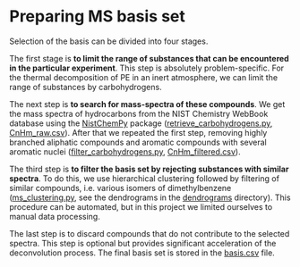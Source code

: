 # Preparing MS basis set

Selection of the basis can be divided into four stages.

The first stage is **to limit the range of substances that can be encountered in the particular experiment**. This step is absolutely problem-specific. For the thermal decomposition of PE in an inert atmosphere, we can limit the range of substances by carbohydrogens.

The next step is **to search for mass-spectra of these compounds**. We get the mass spectra of hydrocarbons from the NIST Chemistry WebBook database using the [NistChemPy](https://github.com/EPiCs-group/NistChemPy) package ([retrieve_carbohydrogens.py](retrieve_carbohydrogens.py), [CnHm_raw.csv](csvs/CnHm_raw.csv)). After that we repeated the first step, removing highly branched aliphatic compounds and aromatic compounds with several aromatic nuclei ([filter_carbohydrogens.py](filter_carbohydrogens.py), [CnHm_filtered.csv](csvs/CnHm_filtered.csv)).

The third step is **to filter the basis set by rejecting substances with similar spectra**. To do this, we use hierarchical clustering followed by filtering of similar compounds, i.e. various isomers of dimethylbenzene ([ms_clustering.py](ms_clustering.py), see the dendrograms in the [dendrograms](dendrograms) directory). This procedure can be automated, but in this project we limited ourselves to manual data processing.

The last step is to discard compounds that do not contribute to the selected spectra. This step is optional but provides significant acceleration of the deconvolution process. The final basis set is stored in the [basis.csv](csvs/basis.csv) file.
